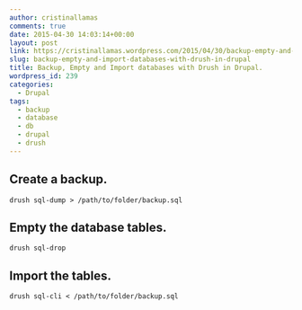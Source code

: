 ```yaml
---
author: cristinallamas
comments: true
date: 2015-04-30 14:03:14+00:00
layout: post
link: https://cristinallamas.wordpress.com/2015/04/30/backup-empty-and-import-databases-with-drush-in-drupal/
slug: backup-empty-and-import-databases-with-drush-in-drupal
title: Backup, Empty and Import databases with Drush in Drupal.
wordpress_id: 239
categories:
  - Drupal
tags:
  - backup
  - database
  - db
  - drupal
  - drush
---
```


## Create a backup.

```
drush sql-dump > /path/to/folder/backup.sql
```

## Empty the database tables.

```
drush sql-drop
```

## Import the tables.

```
drush sql-cli < /path/to/folder/backup.sql
```
